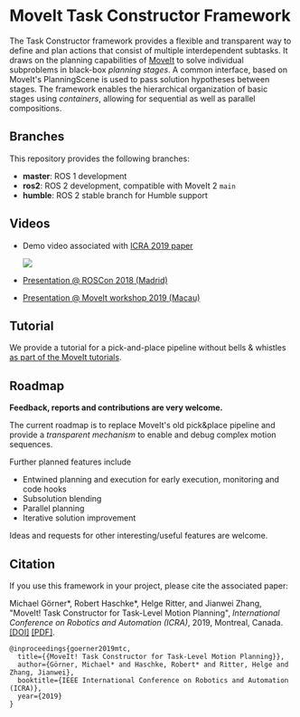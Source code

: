 # MoveIt Task Constructor Framework

The Task Constructor framework provides a flexible and transparent way to define and plan actions that consist of multiple interdependent subtasks.
It draws on the planning capabilities of [MoveIt](https://moveit.ros.org/) to solve individual subproblems in black-box *planning stages*.
A common interface, based on MoveIt's PlanningScene is used to pass solution hypotheses between stages.
The framework enables the hierarchical organization of basic stages using *containers*, allowing for sequential as well as parallel compositions.

## Branches

This repository provides the following branches:

- **master**: ROS 1 development
- **ros2**: ROS 2 development, compatible with MoveIt 2 `main`
- **humble**: ROS 2 stable branch for Humble support

## Videos

- Demo video associated with [ICRA 2019 paper](https://pub.uni-bielefeld.de/download/2918864/2933599/paper.pdf)

  [![](https://img.youtube.com/vi/fCORKVYsdDI/0.jpg)](https://www.youtube.com/watch?v=fCORKVYsdDI)

- [Presentation @ ROSCon 2018 (Madrid)](https://vimeo.com/293432325)
- [Presentation @ MoveIt workshop 2019 (Macau)](https://www.youtube.com/watch?v=a8r7O2bs1Mc)

## Tutorial

We provide a tutorial for a pick-and-place pipeline without bells & whistles [as part of the MoveIt tutorials](https://ros-planning.github.io/moveit_tutorials/doc/moveit_task_constructor/moveit_task_constructor_tutorial.html).

## Roadmap

**Feedback, reports and contributions are very welcome.**

The current roadmap is to replace MoveIt's old pick&place pipeline and provide a *transparent mechanism* to enable and debug complex motion sequences.

Further planned features include

- Entwined planning and execution for early execution, monitoring and code hooks
- Subsolution blending
- Parallel planning
- Iterative solution improvement

Ideas and requests for other interesting/useful features are welcome.

## Citation

If you use this framework in your project, please cite the associated paper:

Michael Görner*, Robert Haschke*, Helge Ritter, and Jianwei Zhang,
"MoveIt! Task Constructor for Task-Level Motion Planning",
_International Conference on Robotics and Automation (ICRA)_, 2019, Montreal, Canada.
[[DOI]](https://doi.org/10.1109/ICRA.2019.8793898) [[PDF]](https://pub.uni-bielefeld.de/download/2918864/2933599/paper.pdf).


```plain
@inproceedings{goerner2019mtc,
  title={{MoveIt! Task Constructor for Task-Level Motion Planning}},
  author={Görner, Michael* and Haschke, Robert* and Ritter, Helge and Zhang, Jianwei},
  booktitle={IEEE International Conference on Robotics and Automation (ICRA)},
  year={2019}
}
```

